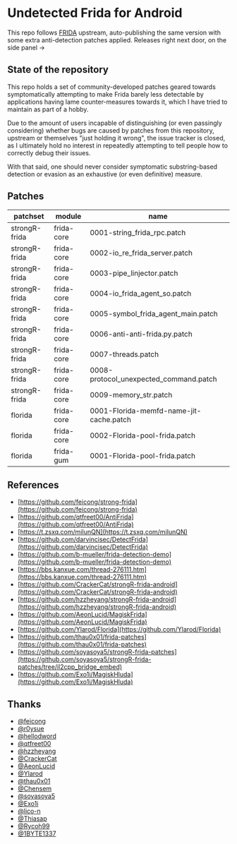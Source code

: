 # Undetected Frida for Android

This repo follows [FRIDA](https://github.com/frida/frida) upstream, auto-publishing the same version with some extra anti-detection patches applied.
Releases right next door, on the side panel →

## State of the repository

This repo holds a set of community-developed patches geared towards symptomatically attempting to make Frida barely less detectable by applications having lame counter-measures towards it, which I have tried to maintain as part of a hobby.

Due to the amount of users incapable of distinguishing (or even passingly considering) whether bugs are caused by patches from this repository, upstream or themselves "just holding it wrong", the issue tracker is closed, as I ultimately hold no interest in repeatedly attempting to tell people how to correctly debug their issues.

With that said, one should never consider symptomatic substring-based detection or evasion as an exhaustive (or even definitive) measure.

## Patches

|patchset|module|name|
|-|-|-|
|strongR-frida|frida-core|0001-string_frida_rpc.patch|
|strongR-frida|frida-core|0002-io_re_frida_server.patch|
|strongR-frida|frida-core|0003-pipe_linjector.patch|
|strongR-frida|frida-core|0004-io_frida_agent_so.patch|
|strongR-frida|frida-core|0005-symbol_frida_agent_main.patch|
|strongR-frida|frida-core|0006-anti-anti-frida.py.patch|
|strongR-frida|frida-core|0007-threads.patch|
|strongR-frida|frida-core|0008-protocol_unexpected_command.patch|
|strongR-frida|frida-core|0009-memory_str.patch|
|florida|frida-core|0001-Florida-memfd-name-jit-cache.patch|
|florida|frida-core|0002-Florida-pool-frida.patch|
|florida|frida-gum|0001-Florida-pool-frida.patch|

## References

- [https://github.com/feicong/strong-frida](https://github.com/feicong/strong-frida)
- [https://github.com/qtfreet00/AntiFrida](https://github.com/qtfreet00/AntiFrida)
- [https://t.zsxq.com/miIunQN](https://t.zsxq.com/miIunQN)
- [https://github.com/darvincisec/DetectFrida](https://github.com/darvincisec/DetectFrida)
- [https://github.com/b-mueller/frida-detection-demo](https://github.com/b-mueller/frida-detection-demo)
- [https://bbs.kanxue.com/thread-276111.htm](https://bbs.kanxue.com/thread-276111.htm)
- [https://github.com/CrackerCat/strongR-frida-android](https://github.com/CrackerCat/strongR-frida-android)
- [https://github.com/hzzheyang/strongR-frida-android](https://github.com/hzzheyang/strongR-frida-android)
- [https://github.com/AeonLucid/MagiskFrida](https://github.com/AeonLucid/MagiskFrida)
- [https://github.com/Ylarod/Florida](https://github.com/Ylarod/Florida)
- [https://github.com/thau0x01/frida-patches](https://github.com/thau0x01/frida-patches)
- [https://github.com/soyasoya5/strongR-frida-patches](https://github.com/soyasoya5/strongR-frida-patches/tree/il2cpp_bridge_embed)
- [https://github.com/Exo1i/MagiskHluda](https://github.com/Exo1i/MagiskHluda)

## Thanks

- [@feicong](https://github.com/feicong)
- [@r0ysue](https://github.com/r0ysue)
- [@hellodword](https://github.com/hellodword)
- [@qtfreet00](https://github.com/qtfreet00)
- [@hzzheyang](https://github.com/hzzheyang)
- [@CrackerCat](https://github.com/CrackerCat)
- [@AeonLucid](https://github.com/AeonLucid)
- [@Ylarod](https://github.com/Ylarod)
- [@thau0x01](https://github.com/thau0x01)
- [@Chensem](https://github.com/Chensem)
- [@soyasoya5](https://github.com/soyasoya5)
- [@Exo1i](https://github.com/Exo1i)
- [@lico-n](https://github.com/lico-n)
- [@Thiasap](https://github.com/Thiasap)
- [@Rycoh99](https://github.com/Rycoh99)
- [@1BYTE1337](https://github.com/1BYTE1337)
